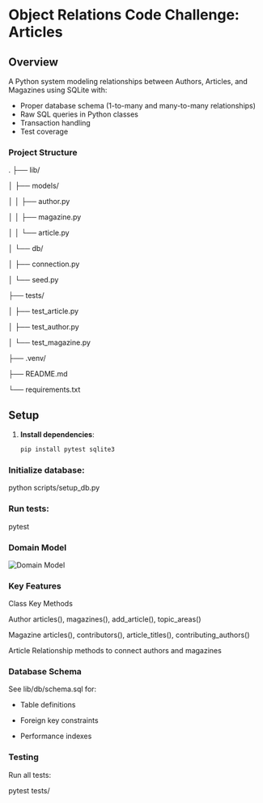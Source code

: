 # Object Relations Code Challenge: Articles

## Overview
A Python system modeling relationships between Authors, Articles, and Magazines using SQLite with:
- Proper database schema (1-to-many and many-to-many relationships)
- Raw SQL queries in Python classes
- Transaction handling
- Test coverage

### Project Structure

.
├── lib/

│   ├── models/

│   │   ├── author.py

│   │   ├── magazine.py

│   │   └── article.py

│   └── db/

│       ├── connection.py

│       └── seed.py

├── tests/

│   ├── test_article.py

│   ├── test_author.py

│   └── test_magazine.py

├── .venv/

├── README.md

└── requirements.txt


## Setup
1. **Install dependencies**:
   ```bash
   pip install pytest sqlite3

### Initialize database:

python scripts/setup_db.py

### Run tests:
pytest

### Domain Model

![Domain Model](https://i.imgur.com/SOSGjF6.png)


### Key Features
Class	 Key Methods

Author	articles(), magazines(), add_article(), topic_areas()

Magazine	articles(), contributors(), article_titles(), contributing_authors()

Article	Relationship methods to connect authors and magazines

### Database Schema
See lib/db/schema.sql for:

- Table definitions

- Foreign key constraints

- Performance indexes

### Testing
Run all tests:

pytest tests/

